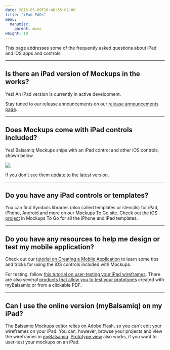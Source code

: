 ```yaml
---
date: 2015-05-09T16:46:35+02:00
title: "iPad FAQs"
menu:
  menumisc:
    parent: misc
weight: 10
---
```

This page addresses some of the frequently asked questions about iPad and iOS apps and controls.

* * *

## Is there an iPad version of Mockups in the works?

​Yes! An iPad version is currently in active development.

Stay tuned to our release announcements on our [release announcements page](http://blogs.balsamiq.com/product/category/release-announcements/).

* * *

## Does Mockups come with iPad controls included?

Yes! Balsamiq Mockups ships with an iPad control and other iOS controls, shown below.

[![](https://media.balsamiq.com/img/support/prodfaqs/ipadcontrols.png)](https://media.balsamiq.com/img/support/prodfaqs/ipadcontrols-big.png)

If you don't see them [update to the latest version](https://balsamiq.com/download/).

* * *

## Do you have any iPad controls or templates?

You can find Symbols libraries (also called templates or stencils) for iPad, iPhone, Android and more on our [Mockups To Go](https://mockupstogo.mybalsamiq.com/) site. Check out the [iOS project](https://mockupstogo.mybalsamiq.com/projects/ios/grid) in Mockups To Go for all the iPhone and iPad templates.

* * *

## Do you have any resources to help me design or test my mobile application?

Check out our [tutorial on Creating a Mobile Application](http://support.balsamiq.com/customer/portal/articles/1119780) to learn some tips and tricks for using the iOS controls included with Mockups.

For testing, follow [this tutorial on user-testing your iPad wireframes](http://support.balsamiq.com/customer/portal/articles/1475687). There are also several [products that allow you to test your prototypes](/resources/extensions/#user-testing-your-mockups) created with myBalsamiq or from a clickable PDF.

* * *

## Can I use the online version (myBalsamiq) on my iPad?

The Balsamiq Mockups editor relies on Adobe Flash, so you can't edit your wireframes on your iPad. You can, however, browse your projects and view the wireframes in [myBalsamiq](https://balsamiq.com/products/mockups/mybalsamiq/). [Prototype view](https://docs.balsamiq.com/mybalsamiq/sharing/#send-them-a-prototype-view-link) also works, if you want to user-test your mockups on an iPad.
